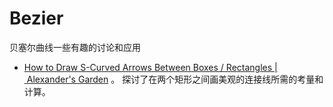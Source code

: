 Bezier
===

贝塞尔曲线一些有趣的讨论和应用

- [How to Draw S-Curved Arrows Between Boxes / Rectangles | Alexander's Garden](https://dragonman225.js.org/curved-arrows.html) 。 探讨了在两个矩形之间画美观的连接线所需的考量和计算。